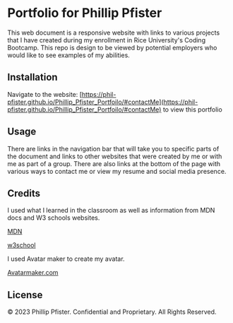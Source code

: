 # Portfolio for Phillip Pfister

This web document is a responsive website with links to various projects that I have created during my enrollment in Rice University's Coding Bootcamp.  This repo is design to be viewed by potential employers who would like to see examples of my abilities.

## Installation

Navigate to the website: [https://phil-pfister.github.io/Phillip_Pfister_Portfoilo/#contactMe](https://phil-pfister.github.io/Phillip_Pfister_Portfoilo/#contactMe) to view this portfolio

## Usage

There are links in the navigation bar that will take you to specific parts of the document and links to other websites that were created by me or with me as part of a group. There are also links at the bottom of the page with various ways to contact me or view my resume and social media presence.

## Credits

I used what I learned in the classroom as well as information from MDN docs and W3 schools websites.

[MDN](https://developer.mozilla.org/en-US/)

[w3school](https://www.w3schools.com/)

I used Avatar maker to create my avatar.
 
[Avatarmaker.com](avatarmaker.com)

## License

© 2023 Phillip Pfister. Confidential and Proprietary. All Rights Reserved.

